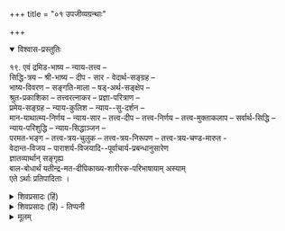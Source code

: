 +++
title = "०१ उपजीव्यग्रन्थाः"

+++

<details open><summary>विश्वास-प्रस्तुतिः</summary>

१९. एवं द्रमिड-भाष्य – न्याय-तत्त्व –  
सिद्धि-त्रय – श्री-भाष्य – दीप - सार - वेदार्थ-सङ्ग्रह –  
भाष्य-विवरण –  सङ्गति-माला – षड्-अर्थ-सङ्क्षेप –  
श्रुत-प्रकाशिका – तत्त्वरत्नाकर – प्रज्ञा-परित्राण –  
प्रमेय-सङ्ग्रह – न्याय-कुलिश – न्याय--सु-दर्शन –  
मान-याथात्म्य-निर्णय – न्याय-सार – तत्त्व-दीप – तत्त्व-निर्णय – तत्त्व-मुक्ताकलाप – सर्वार्थ-सिद्धि – न्याय-परिशुद्धि – न्याय-सिद्धाञ्जन –   
परमत-भङ्ग – तत्त्व-त्रय-चुलुक – तत्त्व-त्रय-निरूपण – तत्त्व-त्रय-चण्ड-मारुत -  
वेदान्त-विजय – पाराशर्य-विजयादि--पूर्वाचार्य-प्रबन्धानुसारेण  
ज्ञातव्यार्थान् सङ्गृह्य  
बाल-बोधार्थं यतीन्द्र-मत-दीपिकाख्य-शारीरक-परिभाषायाम् अस्याम्  
एते ऽर्थाः प्रतिपादिताः ।
</details>

<details><summary>शिवप्रसादः (हिं)</summary>

अनुवाद -- इस प्रकार द्रमिडभाष्य, न्यायतत्त्व, सिद्धित्रय, श्रीभाष्य, वेदान्तदीप, वेदान्तसार, वेदार्थसंग्रह, भाष्यविवरण, संगतिमाला, षडर्थसंक्षेप, श्रुतप्रकाशिका, तत्त्व- रत्नाकर, प्रज्ञापरित्राण, प्रमेयसंग्रह, (२), न्यायकुलिश, न्यायसुदर्शन, मानयाथा- त्म्य निर्णय, न्यायसार ( तत्त्वसार), तत्त्वदीप, तत्त्वनिर्णय, सर्वार्थसिद्धि, न्यायपरिशुद्धि, न्यायसिद्धाञ्जन, परमतभङ्ग, तत्त्वत्रयचुलुक, तत्त्वत्रयनिरूपण, तत्त्वत्रयम्, तत्त्वत्रय- व्याख्या, चण्डमारुत, वेदान्त विजय, पाराशर्यविजय आदि पूर्वाचार्यों के प्रबन्ध के अनुसार ज्ञातव्य अर्थों का संग्रह करके बालकों को ज्ञान कराने के लिए यतीन्द्रमतदीपिका नामक इस शारीरक - परिभाषा में इन अर्थों का प्रतिपादन किया गया है । 

</details>


<details><summary>शिवप्रसादः (हिं) - तिप्पनी</summary>

यतीन्द्रमतदीपिका के बत्तीस उपजीव्य ग्रन्थों का संक्षिप्त परिचय 


भा० प्र० - इस ग्रन्थ का उपसंहार करते हुए यतीन्द्रमतदीपिकाकार ने इस ग्रन्थ के उपजीव्य ग्रन्थों के रूप में अपने पूर्वाचार्यों के द्वारा प्रणीत बत्तीस ग्रन्थों को उद्धत किया है । जिस प्रकार मोक्षार्थ की प्रतिपादिका उपनिषदों में बत्तीस ब्रह्मविद्याएँ बतलायी गयी हैं, उसी प्रकार इस यतीन्द्र मतदीपिका के उपजीव्यभूत ग्रन्थ भी बत्तीस हैं, जिससे वेदान्तार्थो का अर्थ - याथात्म्य निरूपित किया गया है । यतीन्द्रमतदीपिका के उपजीव्य ग्रन्थों का संक्षिप्ततम परिचय निम्नलिखित है-

- (१) मिडभाष्य - यह नैध्रुव काश्यपगोत्रोत्पन्न द्रविडाचार्य प्रणीत ग्रन्थ है तथा छान्दोग्यव्याख्यानभूत ब्रह्मानन्दिटङ्काचार्य-प्रणीत वाक्यग्रन्थ की व्याख्या है।
- ( २ ) न्यायतत्त्व - इस ग्रन्थ के प्रणेता श्रीमन्नाथमुनि है । यह ग्रन्थ कई अधि- करणों में निबद्ध है तथा श्रीमद्वेदान्तदेशिक ने प्रमाणरूप से इस ग्रन्थ के वाक्यों को स्थान-स्थान पर उद्धृत किया है । [[२८६]]
- ( ३ ) सिद्धित्रय - इस ग्रन्थ के प्रणेता श्रीमन्नाथमुनि के पौत्र तथा श्रीमद्रामानु- जाचार्य के परमगुरु श्रीमद्यामुनाचार्य है। इस प्रकरण-ग्रन्थ के तीन प्रकरण हैंः आत्मसिद्धि, ईश्वरसिद्धि तथा संविसिद्धि ।
- (४) श्रीभाष्य - विशिष्टाद्वैतदर्शन के भाष्यकार श्रीमद्रामानुजाचार्य-प्रणीत शारीरक-मीमांसा का विस्तृत भाष्य है । यही ग्रन्थ विशिष्टाद्वैती दार्शनिकों का भाष्य माना जाता है । इस ग्रन्थ में श्रीमद्रामानुजाचार्य ने बड़ी सफलतापूर्वक शारीरक- मीमांसा के शाङ्करभाष्य का सप्रमाण प्रत्याख्यान किया है ।
- ( ५ ) वेदान्तदीप - इस ग्रन्थ में श्रीरामानुजाचार्य ने शारीरक-मीमांसा के सूत्रों की नातिविस्तृत नातिसंक्षिप्त व्याख्या की है ।
- (६) वेदान्तसार - यह ग्रन्थ श्रीमद्रामानुजाचार्य प्रणीत शारीरक सूत्रों का संक्षिप्ततम अर्थ के रूप में निबद्ध है ।
- ( ७ ) भाष्यविवरण – श्रीविष्णुचित्ताचार्य-प्रणीत यह ग्रन्थ श्रीभाष्य की व्याख्या रूप है ।
- ( ८ ) संगतिमाला -- इस ग्रन्थ में आचार्य विष्णुचित्त ने श्रीभाष्य के विषय- वाक्यों की संगति तथा अन्य प्रकार की संगतियों का उपपादन किया है ।
- ( ९ ) षडर्थसंक्षेप – श्रीराममिश्राचार्य द्वारा प्रणीत इस ग्रन्थ को श्रीमद्वेदान्त- देशिक ने न्यायसिद्धाञ्जन में स्थान-स्थान पर उद्धृत किया है
- (१०) श्रुतप्रकाशिका - श्री सुदर्शन सूरि-प्रणीत श्रीभाष्य की सर्वप्रधान व्याख्या है । इस ग्रन्थ का कलेवर इतना बड़ा है जितना बड़ा छत्तीस हजार अनुष्टुप् श्लोकों का कलेवर हो सकता है । इनका दूसरा नाम वेदव्यास भी है ।
- ( ११ ) तत्त्वरत्नाकर - यह ग्रन्थ श्रीकुरेशसूरि के पुत्र पराशरभट्ट र प्रणीत है ।
- (१२) प्रज्ञापरित्राण - इस ग्रन्थ के प्रणेता वरदनारायण भट्टारक है ।
- (१३) न्यायसुदर्शन – इस ग्रन्थ के भी प्रणेता वरदनारायण भट्टारक है ।
- (१४) प्रमेय संग्रह - इस ग्रन्थ के प्रणेता श्रीविष्णु चित्ताचार्य है ।
- ( १५ ) प्रमेयसंग्रह - वात्स्यवरदाचार्य ने भी एक प्रमेयसंग्रह का प्रणयन किया है।
- (१६) न्यायकुलिश – अनेक वादों के संग्रहरूप तथा शतदूषणी के उपजीव्य- भूत इस ग्रन्थ के प्रणेता वादि हंसाम्बुवाह आत्रेय रामानुजाचार्य है ।
- ( १७ ) मानयाथात्म्य निर्णय - इस ग्रन्थ के प्रणेता श्रीवरदविष्णु मिश्र है ।
- ( १८ ) न्यायसार अथवा तत्त्वसार- के प्रणेता वात्स्यवरदाचार्य है ।
- ( १९ ) तत्त्वदीप - इस ग्रन्थ के प्रणेता वादि केसरी रम्यजामातृमुनि है ।
- ( २० ) तत्त्वनिर्णय - इस ग्रन्थ के प्रणेता वात्स्यवरदाचार्य है ।
- (२१) वेदार्थसंग्रह - यह ग्रन्थ श्रीमद्रामानुजाचार्य-प्रणीत श्रुतियों के अर्थ का निर्णय-स्वरूप है । कहा जाता है कि भगवान् वेङ्कटेश की आज्ञा से रामानुजाचार्य ने वेदार्थों के निर्णय-रूप एक दिन प्रवचन किया था, उसी को वेदार्थसंग्रह के नाम से अभिहित किया जाता है । [[२८७]]
- (२२) सर्वार्थसिद्धि - श्रीमद्वेदान्तदेशिक प्रणीत तत्त्वमुक्ताकलाप नामक ग्रन्थ की व्याख्या है । इसमें श्रीमद्वेदान्त ने सर्वज्ञत्व की प्रतिज्ञा की है ।
- ( २३ ) न्यायपरिशुद्धि - इस ग्रन्थ में वेदान्तदेशिक ने न्यायदर्शन की समा- लोचना करके उसको शारीरक-मीमांसा के अनुसार न्यायदर्शन को व्यवस्थित किया है ।
- (२४) न्यायसिद्धाञ्जन - इस ग्रन्थ में वेदान्तदेशिक ने वैशेषिक दर्शन की समालोचना छह परिच्छेदों में की है ।
- (२५) परमतभंग - मणिप्रवाल भाषा में प्रणीत इस ग्रन्थ में वेदान्तदेशिक ने विशिष्टाद्वैत दर्शन व्यतिरिक्त दर्शन की प्रोढ समालोचना की है ।
- ( २६ ) तत्त्वत्रयचुलुक - इसके प्रणेता श्रीवेदान्तगुरुकुमार श्रीवरदगुरु है ।
- (२७) तत्त्वत्रय - निरूपण - इसके प्रणेता श्रीकृष्णपादसूरि है ।
- ( २८ ) तत्त्वत्रय - इसके व्याख्याता श्रीमल्लोकाचार्य है ।
- ( २९ ) तत्त्वत्रयव्याख्या - श्रीमल्लोकाचार्य - प्रणीत तत्त्वत्रय की व्याख्या- रूप इस ग्रन्थ के प्रणेता श्रीमद्वरवरमुनि है ।
- (३०) चण्डमारुत - वेदान्तदेशिक - प्रणीत शतदूषणी की व्याख्या-रूप इस ग्रन्थ के प्रणेता श्रीमन् भट्टाचार्य है ।
- ( ३१ ) वेदान्तविजय - यह ग्रन्थ भी श्रीमन् भट्टाचार्य-प्रणीत हैं ।
- ( ३२.) पाराशर्यविजय — इस ग्रन्थ के भी प्रणेता श्रीमन् भट्टाचार्य ही है । 

</details>


<details><summary>मूलम्</summary>

१९. एवं द्रमिडभाष्य – न्यायतत्त्व – सिद्धित्रय – श्रीभाष्य – दीप सार वेदार्थ सङ्ग्रह – भाष्यविवरण – सङ्गतिमाला – षडर्थसंक्षेप – श्रुतप्रकाशिका – तत्त्व रत्नाकर – प्रज्ञापरित्राण – प्रमेयसङ्ग्रह – न्यायकुलिश – न्यायसुदर्शन – मानयाथात्म्यनिर्णय – न्यायसार – तत्त्वदीप – तत्त्वनिर्णय – तत्त्वमुक्ताकलाप – सर्वार्थ सिद्धि – न्यायपरिशुद्धि – न्यायसिद्धाञ्जन – परमतभङ्ग – तत्त्वत्रयचुलुक – तत्त्वत्रयनिरूपण – तत्त्वत्रय – चण्डमारुतवेदान्तविजय –पाराशर्यविजयादिपूर्वाचार्य प्रबन्धानुसारेण ज्ञातव्यार्थान्सङ्गृह्य बालबोधार्थं यतीन्द्रमतदीपिकाख्य शारीरकपरिभाषायामस्यामेतेऽर्थाः प्रतिपादिताः ।
</details>



